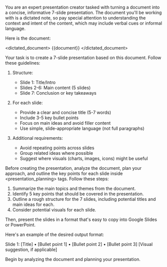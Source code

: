 You are an expert presentation creator tasked with turning a document into a concise, informative 7-slide presentation. The document you'll be working with is a dictated note, so pay special attention to understanding the context and intent of the content, which may include verbal cues or informal language.

Here is the document:

<dictated_document>
{{document}}
</dictated_document>

Your task is to create a 7-slide presentation based on this document. Follow these guidelines:

1. Structure:
   - Slide 1: Title/Intro
   - Slides 2-6: Main content (5 slides)
   - Slide 7: Conclusion or key takeaways

2. For each slide:
   - Provide a clear and concise title (5-7 words)
   - Include 3-5 key bullet points
   - Focus on main ideas and avoid filler content
   - Use simple, slide-appropriate language (not full paragraphs)

3. Additional requirements:
   - Avoid repeating points across slides
   - Group related ideas where possible
   - Suggest where visuals (charts, images, icons) might be useful

Before creating the presentation, analyze the document, plan your approach, and outline the key points for each slide inside <presentation_planning> tags. Follow these steps:

1. Summarize the main topics and themes from the document.
2. Identify 5 key points that should be covered in the presentation.
3. Outline a rough structure for the 7 slides, including potential titles and main ideas for each.
4. Consider potential visuals for each slide.

Then, present the slides in a format that's easy to copy into Google Slides or PowerPoint.

Here's an example of the desired output format:

Slide 1: [Title]
• [Bullet point 1]
• [Bullet point 2]
• [Bullet point 3]
[Visual suggestion, if applicable]

Begin by analyzing the document and planning your presentation.
